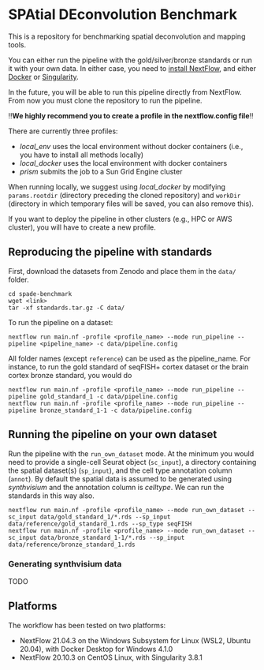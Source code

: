 # SPAtial DEconvolution Benchmark
This is a repository for benchmarking spatial deconvolution and mapping tools.

You can either run the pipeline with the gold/silver/bronze standards or run it with your own data. In either case, you need to [install NextFlow](https://www.nextflow.io/docs/latest/getstarted.html), and either [Docker](https://docs.docker.com/get-docker/) or [Singularity](https://sylabs.io/guides/3.0/user-guide/installation.html).

In the future, you will be able to run this pipeline directly from NextFlow. From now you must clone the repository to run the pipeline.

‼**We highly recommend you to create a profile in the nextflow.config file**‼

There are currently three profiles: 
- *local_env* uses the local environment without docker containers (i.e., you have to install all methods locally)
- *local_docker* uses the local environment with docker containers
- *prism* submits the job to a Sun Grid Engine cluster

When running locally, we suggest using *local_docker* by modifying `params.rootdir` (directory preceding the cloned repository) and `workDir` (directory in which temporary files will be saved, you can also remove this).

If you want to deploy the pipeline in other clusters (e.g., HPC or AWS cluster), you will have to create a new profile.

## Reproducing the pipeline with standards
First, download the datasets from Zenodo and place them in the `data/` folder.
```
cd spade-benchmark
wget <link>
tar -xf standards.tar.gz -C data/
```
To run the pipeline on a dataset:
```
nextflow run main.nf -profile <profile_name> --mode run_pipeline --pipeline <pipeline_name> -c data/pipeline.config
```
All folder names (except `reference`) can be used as the pipeline_name. For instance, to run the gold standard of seqFISH+ cortex dataset or the brain cortex bronze standard, you would do
```
nextflow run main.nf -profile <profile_name> --mode run_pipeline --pipeline gold_standard_1 -c data/pipeline.config
nextflow run main.nf -profile <profile_name> --mode run_pipeline --pipeline bronze_standard_1-1 -c data/pipeline.config
```

## Running the pipeline on your own dataset
Run the pipeline with the `run_own_dataset` mode. At the minimum you would need to provide a single-cell Seurat object (`sc_input`), a directory containing the spatial dataset(s) (`sp_input`), and the cell type annotation column (`annot`). By default the spatial data is assumed to be generated using *synthvisium* and the annotation column is *celltype*. We can run the standards in this way also.

```
nextflow run main.nf -profile <profile_name> --mode run_own_dataset --sc_input data/gold_standard_1/*.rds --sp_input data/reference/gold_standard_1.rds --sp_type seqFISH
nextflow run main.nf -profile <profile_name> --mode run_own_dataset --sc_input data/bronze_standard_1-1/*.rds --sp_input data/reference/bronze_standard_1.rds
```

### Generating synthvisium data
TODO


## Platforms
The workflow has been tested on two platforms:
- NextFlow 21.04.3 on the Windows Subsystem for Linux (WSL2, Ubuntu 20.04), with Docker Desktop for Windows 4.1.0
- NextFlow 20.10.3 on CentOS Linux, with Singularity 3.8.1
